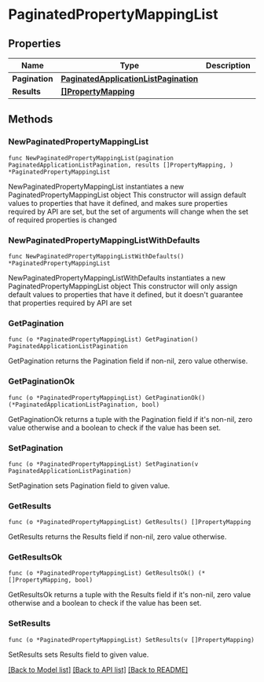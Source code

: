 # PaginatedPropertyMappingList

## Properties

Name | Type | Description | Notes
------------ | ------------- | ------------- | -------------
**Pagination** | [**PaginatedApplicationListPagination**](PaginatedApplicationListPagination.md) |  | 
**Results** | [**[]PropertyMapping**](PropertyMapping.md) |  | 

## Methods

### NewPaginatedPropertyMappingList

`func NewPaginatedPropertyMappingList(pagination PaginatedApplicationListPagination, results []PropertyMapping, ) *PaginatedPropertyMappingList`

NewPaginatedPropertyMappingList instantiates a new PaginatedPropertyMappingList object
This constructor will assign default values to properties that have it defined,
and makes sure properties required by API are set, but the set of arguments
will change when the set of required properties is changed

### NewPaginatedPropertyMappingListWithDefaults

`func NewPaginatedPropertyMappingListWithDefaults() *PaginatedPropertyMappingList`

NewPaginatedPropertyMappingListWithDefaults instantiates a new PaginatedPropertyMappingList object
This constructor will only assign default values to properties that have it defined,
but it doesn't guarantee that properties required by API are set

### GetPagination

`func (o *PaginatedPropertyMappingList) GetPagination() PaginatedApplicationListPagination`

GetPagination returns the Pagination field if non-nil, zero value otherwise.

### GetPaginationOk

`func (o *PaginatedPropertyMappingList) GetPaginationOk() (*PaginatedApplicationListPagination, bool)`

GetPaginationOk returns a tuple with the Pagination field if it's non-nil, zero value otherwise
and a boolean to check if the value has been set.

### SetPagination

`func (o *PaginatedPropertyMappingList) SetPagination(v PaginatedApplicationListPagination)`

SetPagination sets Pagination field to given value.


### GetResults

`func (o *PaginatedPropertyMappingList) GetResults() []PropertyMapping`

GetResults returns the Results field if non-nil, zero value otherwise.

### GetResultsOk

`func (o *PaginatedPropertyMappingList) GetResultsOk() (*[]PropertyMapping, bool)`

GetResultsOk returns a tuple with the Results field if it's non-nil, zero value otherwise
and a boolean to check if the value has been set.

### SetResults

`func (o *PaginatedPropertyMappingList) SetResults(v []PropertyMapping)`

SetResults sets Results field to given value.



[[Back to Model list]](../README.md#documentation-for-models) [[Back to API list]](../README.md#documentation-for-api-endpoints) [[Back to README]](../README.md)


